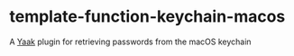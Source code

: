 # template-function-keychain-macos

A [Yaak](https://yaak.app) plugin for retrieving passwords from the macOS keychain
